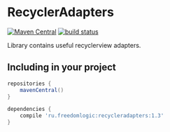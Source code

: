 # RecyclerAdapters
[![Maven Central](https://maven-badges.herokuapp.com/maven-central/ru.freedomlogic/recycleradapters/badge.svg)](https://maven-badges.herokuapp.com/maven-central/ru.freedomlogic/recycleradapters)
[![build status](https://travis-ci.org/Fi5t/RecyclerAdapters.svg)](https://travis-ci.org/Fi5t/RecyclerAdapters)

Library contains useful recyclerview adapters.

## Including in your project
```groovy
repositories {
    mavenCentral()
}

dependencies {
    compile 'ru.freedomlogic:recycleradapters:1.3'
}
```

